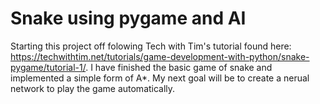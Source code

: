# Snake using pygame and AI
Starting this project off folowing Tech with Tim's tutorial found here: https://techwithtim.net/tutorials/game-development-with-python/snake-pygame/tutorial-1/.
I have finished the basic game of snake and implemented a simple form of A*. My next goal will be to create a nerual network to play the game automatically. 

